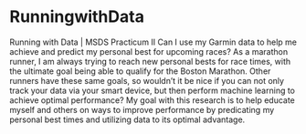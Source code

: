 # RunningwithData
Running with Data | MSDS Practicum II
Can I use my Garmin data to help me achieve and predict my personal best for upcoming races? As a marathon runner, I am always trying to reach new personal bests for race times, with the ultimate goal being able to qualify for the Boston Marathon. Other runners have these same goals, so wouldn’t it be nice if you can not only track your data via your smart device, but then perform machine learning to achieve optimal performance? My goal with this research is to help educate myself and others on ways to improve performance by predicating my personal best times and utilizing data to its optimal advantage. 
